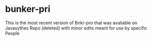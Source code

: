 # bunker-pri
This is the most recent version of Bnkr-pro that was avaliable on Javasythes Repo (deleted) with minor edits meant for use by specific People
